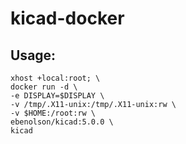 # kicad-docker

## Usage:

    xhost +local:root; \
    docker run -d \
    -e DISPLAY=$DISPLAY \
    -v /tmp/.X11-unix:/tmp/.X11-unix:rw \
    -v $HOME:/root:rw \
    ebenolson/kicad:5.0.0 \
    kicad
